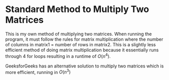 # Standard Method to Multiply Two Matrices

This is my own method of multiplying two matrices. When running the program, it must follow the rules for matrix multiplication where the number of columns in matrix1 = number of rows in matrix2. This is a slightly less efficient method of doing matrix multiplication because it essentially runs through 4 for loops resulting in a runtime of $O(n^4)$.

GeeksforGeeks has an alternative solution to multiply two matrices which is more efficient, running in $O(n^3)$
